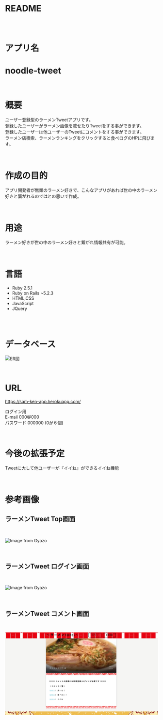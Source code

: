 # README<br>
<br>
<br>

# アプリ名<br>

# noodle-tweet<br>
<br>

# 概要
ユーザー登録型のラーメンTweetアプリです。<br>
登録したユーザーがラーメン画像を載せたりTweetをする事ができます。<br>
登録したユーザーは他ユーザーのTweetにコメントをする事ができます。<br>
ラーメン店検索、ラーメンランキングをクリックすると食べログのHPに飛びます。<br>
<br>
<br>
# 作成の目的
アプリ開発者が無類のラーメン好きで、こんなアプリがあれば世の中のラーメン好きと繋がれるのではとの思いで作成。<br>
<br>
<br>
# 用途
ラーメン好きが世の中のラーメン好きと繋がれ情報共有が可能。<br>
<br>
<br>
# 言語
- Ruby 2.5.1<br>
- Ruby on Rails ~5.2.3<br>
- HTML,CSS<br>
- JavaScript<br>
- JQuery<br>
<br>
<br>

# データベース

![ER図](noodle-tweet_ER図.png)<br>

<br>

# URL 

https://sam-ken-app.herokuapp.com/

ログイン用<br>
E-mail 000@000<br>
パスワード 000000 (0が６個)<br>

<br>

# 今後の拡張予定
Tweetに大して他ユーザーが『イイね』ができるイイね機能<br>
<br>
<br>

# 参考画像
## ラーメンTweet Top画面<br>

<br>

![Image from Gyazo](ラーメンTweetトップ画面.jpg)<br>

<br>

## ラーメンTweet ログイン画面<br>

<br>

![Image from Gyazo](ラーメンTweetログイン画像.png)<br>

<br>

## ラーメンTweet コメント画面<br>

<br>

![Image from Gyazo](ラーメンTweetコメント画面.jpg)<br>

<br>
